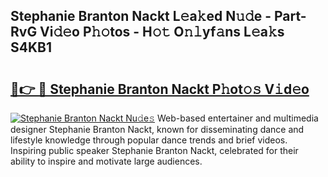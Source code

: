 ## Stephanie Branton Nackt L𝚎a𝚔ed N𝚞𝚍e - Part-RvG Vi𝚍𝚎o P𝚑𝚘tos - H𝚘𝚝 O𝚗𝚕yf𝚊ns L𝚎a𝚔s S4KB1

# <h2><a href="http://kf1exwf.oniu.top/?m=Stephanie+Branton+Nackt">🔗👉 🔴 Stephanie Branton Nackt P𝚑ot𝚘𝚜 V𝚒d𝚎o</a></h2>

[![Stephanie Branton Nackt Nu𝚍e𝚜](https://i.imgur.com/0qMVB7G.gif)](http://kf1exwf.oniu.top/?m=Stephanie+Branton+Nackt)
Web-based entertainer and multimedia designer Stephanie Branton Nackt, known for disseminating dance and lifestyle knowledge through popular dance trends and brief videos. Inspiring public speaker Stephanie Branton Nackt, celebrated for their ability to inspire and motivate large audiences.  
